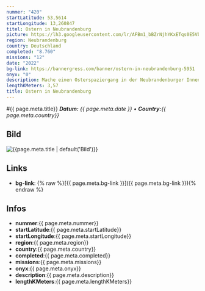 ```yaml
---
nummer: "420"
startLatitude: 53,5614
startLongitude: 13,260847
titel: Ostern in Neubrandenburg
picture: https://lh3.googleusercontent.com/lr/AFBm1_bBZrNjhYKxETqs0E5VbZVeafVkV63-MNhSqk-3d3htzJBsZsdl1ciE408SQB4n6J6voyMx9s4QYbMBlm5Oso1SxDI38O8DcITsgvtRp-ZMStvIx7dIr1xgPfxEzfMmENPE0Hrz5bo1Au9UKfTyAOt_ksGdU3Lxt_605dJSJSu7qOA0d7oTSdCiP8GDWcFp_tCh7XMH3kB-fRrYjyLyMX7c4a1mfv4A9NO3TIlzaFj30QHsUSyA997kBVERD2ZDJlyBVL3OQbY39buVJuGKIUexZiY2hIiuGrxVmuB5oKhk784l7GHSAV1LepEt9ekHujI7CmBPRo3Cjco-f7nQqAuwG7fv0C_B16j13D07sRqA024ZMmf2wbhrQM1eiByOyEWz43MwClQ0MTscWm0y1w-EeViitUzK7MlmF67NOiDvMRNBNd15swviMmL-Uu8SyYj7NQdDy1b-0OHpJaf3R0tRZjg3jyoSHu6nL2zQw7GtywSpWHQbg6XiQDdwQTw98y7tXAXfMkkrETts_NYIuwVFMiL0MnrmbVPSy4LULOXoXpD6PdjuYgJduAn22GoYxbk7MrhwLnzyhvSwF1aGujRzW1c8Sl9UctOISfyOEBiYMv5kl0YKYG3F5b_bSddJJb1AI6BGVhU9Vk9pF6nbdRcXC-_FaDrvRzuqTlDQcR-sn7XpErAk3VSAIgw4WUKl7oH8JIhaQbzPCs_bqr1Tkjbk6PIlJ-VCNpfHS3Qcvlbsjm1gYHaJIjXpgk9HDAQoYOjEZUJ2fjVomu_X6pAVAKAdCDYR28_gH9Z2quHGfd7CCBP8xls3hkiY3Ac9FBRy3vHwXDVx79w0QDX32WfPsBzhdVSjHZ29daRLrdiLpnyQ88Jw5I1ga3P-BVay_oypkgChtPlK
region: Neubrandenburg
country: Deutschland
completed: "8.760"
missions: "12"
date: "2022"
bg-link: https://bannergress.com/banner/ostern-in-neubrandenburg-5951
onyx: "0"
description: Mache einen Osterspaziergang in der Neubrandenburger Innenstadt.
lengthKMeters: 3,57
title: Ostern in Neubrandenburg
---
```


#{{ page.meta.title}}
_**Datum:** {{ page.meta.date }} • **Country:**{{ page.meta.country}}_

## Bild
![{{page.meta.title | default('Bild')}}]({{page.meta.picture}})

## Links
- **bg-link**: {% raw %}[{{ page.meta.bg-link }}]({{ page.meta.bg-link }}){% endraw %}

## Infos
- **nummer**:{{ page.meta.nummer}}
- **startLatitude**:{{ page.meta.startLatitude}}
- **startLongitude**:{{ page.meta.startLongitude}}
- **region**:{{ page.meta.region}}
- **country**:{{ page.meta.country}}
- **completed**:{{ page.meta.completed}}
- **missions**:{{ page.meta.missions}}
- **onyx**:{{ page.meta.onyx}}
- **description**:{{ page.meta.description}}
- **lengthKMeters**:{{ page.meta.lengthKMeters}}

